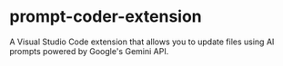 # prompt-coder-extension
A Visual Studio Code extension that allows you to update files using AI prompts powered by Google's Gemini API.
